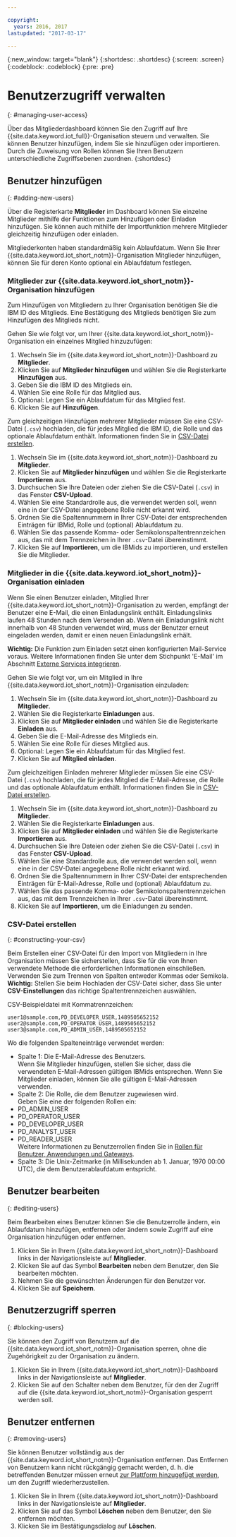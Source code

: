 ```yaml
---

copyright:
  years: 2016, 2017
lastupdated: "2017-03-17"

---
```


{:new_window: target="blank"}
{:shortdesc: .shortdesc}
{:screen: .screen}
{:codeblock: .codeblock}
{:pre: .pre}

# Benutzerzugriff verwalten
{: #managing-user-access}

Über das Mitgliederdashboard können Sie den Zugriff auf Ihre {{site.data.keyword.iot_full}}-Organisation steuern und verwalten. Sie können Benutzer hinzufügen, indem Sie sie hinzufügen<!--, registering--> oder importieren. Durch die Zuweisung von Rollen können Sie Ihren Benutzern unterschiedliche Zugriffsebenen zuordnen.
{:shortdesc}

## Benutzer hinzufügen
{: #adding-new-users}

Über die Registerkarte **Mitglieder** im Dashboard können Sie einzelne Mitglieder mithilfe der <!--Add, Invite, or Register--> Funktionen zum Hinzufügen oder Einladen hinzufügen. Sie können auch <!--add, invite, or register-->mithilfe der Importfunktion mehrere Mitglieder gleichzeitig hinzufügen oder einladen. 

Mitgliederkonten haben standardmäßig kein Ablaufdatum. Wenn Sie Ihrer {{site.data.keyword.iot_short_notm}}-Organisation Mitglieder hinzufügen, können Sie für deren Konto optional ein Ablaufdatum festlegen.

### Mitglieder zur {{site.data.keyword.iot_short_notm}}-Organisation hinzufügen

Zum Hinzufügen von Mitgliedern zu Ihrer Organisation benötigen Sie die IBM ID des Mitglieds. Eine Bestätigung des Mitglieds benötigen Sie zum Hinzufügen des Mitglieds nicht.

Gehen Sie wie folgt vor, um Ihrer {{site.data.keyword.iot_short_notm}}-Organisation ein einzelnes Mitglied hinzuzufügen:
1. Wechseln Sie im {{site.data.keyword.iot_short_notm}}-Dashboard zu **Mitglieder**.
2. Klicken Sie auf **Mitglieder hinzufügen** und wählen Sie die Registerkarte **Hinzufügen** aus.
3. Geben Sie die IBM ID des Mitglieds ein.
4. Wählen Sie eine Rolle für das Mitglied aus.
5. Optional: Legen Sie ein Ablaufdatum für das Mitglied fest.
6. Klicken Sie auf **Hinzufügen**.

Zum gleichzeitigen Hinzufügen mehrerer Mitglieder müssen Sie eine CSV-Datei (`.csv`) hochladen, die für jedes Mitglied die IBM ID, die Rolle und das optionale Ablaufdatum enthält. Informationen finden Sie in [CSV-Datei erstellen](#constructing-your-csv).
1. Wechseln Sie im {{site.data.keyword.iot_short_notm}}-Dashboard zu **Mitglieder**.
2. Klicken Sie auf **Mitglieder hinzufügen** und wählen Sie die Registerkarte **Importieren** aus.
3. Durchsuchen Sie Ihre Dateien oder ziehen Sie die CSV-Datei (`.csv`) in das Fenster **CSV-Upload**.
4. Wählen Sie eine Standardrolle aus, die verwendet werden soll, wenn eine in der CSV-Datei angegebene Rolle nicht erkannt wird.
5. Ordnen Sie die Spaltennummern in Ihrer CSV-Datei der entsprechenden Einträgen für IBMid, Rolle und (optional) Ablaufdatum zu.
6. Wählen Sie das passende Komma- oder Semikolonspaltentrennzeichen aus, das mit dem Trennzeichen in Ihrer `.csv`-Datei übereinstimmt.
7. Klicken Sie auf **Importieren**, um die IBMids zu importieren, und erstellen Sie die Mitglieder.


### Mitglieder in die {{site.data.keyword.iot_short_notm}}-Organisation einladen

Wenn Sie einen Benutzer einladen, Mitglied Ihrer {{site.data.keyword.iot_short_notm}}-Organisation zu werden, empfängt der Benutzer eine E-Mail, die einen Einladungslink enthält. Einladungslinks laufen 48 Stunden nach dem Versenden ab. Wenn ein Einladungslink nicht innerhalb von 48 Stunden verwendet wird, muss der Benutzer erneut eingeladen werden, damit er einen neuen Einladungslink erhält.

**Wichtig:** Die Funktion zum Einladen setzt einen konfigurierten Mail-Service voraus. Weitere Informationen finden Sie unter dem Stichpunkt 'E-Mail' im Abschnitt [Externe Services integrieren](reference/extensions/index.html#email).

Gehen Sie wie folgt vor, um ein Mitglied in Ihre {{site.data.keyword.iot_short_notm}}-Organisation einzuladen:
1. Wechseln Sie im {{site.data.keyword.iot_short_notm}}-Dashboard zu **Mitglieder**.
2. Wählen Sie die Registerkarte **Einladungen** aus.
2. Klicken Sie auf **Mitglieder einladen** und wählen Sie die Registerkarte **Einladen** aus.
3. Geben Sie die E-Mail-Adresse des Mitglieds ein.
4. Wählen Sie eine Rolle für dieses Mitglied aus.
5. Optional: Legen Sie ein Ablaufdatum für das Mitglied fest.
6. Klicken Sie auf **Mitglied einladen**.

Zum gleichzeitigen Einladen mehrerer Mitglieder müssen Sie eine CSV-Datei (`.csv`) hochladen, die für jedes Mitglied die E-Mail-Adresse, die Rolle und das optionale Ablaufdatum enthält. Informationen finden Sie in [CSV-Datei erstellen](#constructing-your-csv).
1. Wechseln Sie im {{site.data.keyword.iot_short_notm}}-Dashboard zu **Mitglieder**.
2. Wählen Sie die Registerkarte **Einladungen** aus.
2. Klicken Sie auf **Mitglieder einladen** und wählen Sie die Registerkarte **Importieren** aus.
3. Durchsuchen Sie Ihre Dateien oder ziehen Sie die CSV-Datei (`.csv`) in das Fenster **CSV-Upload**.
4. Wählen Sie eine Standardrolle aus, die verwendet werden soll, wenn eine in der CSV-Datei angegebene Rolle nicht erkannt wird.
5. Ordnen Sie die Spaltennummern in Ihrer CSV-Datei der entsprechenden Einträgen für E-Mail-Adresse, Rolle und (optional) Ablaufdatum zu.
6. Wählen Sie das passende Komma- oder Semikolonspaltentrennzeichen aus, das mit dem Trennzeichen in Ihrer `.csv`-Datei übereinstimmt.
7. Klicken Sie auf **Importieren**, um die Einladungen zu senden.

<!-- ### Registering a member with your {{site.data.keyword.iot_short_notm}} organization

If your organization is using {{site.data.keyword.Bluemix_notm}} {{site.data.keyword.ssoshort}}, you can add individual members to your organization by registering them, which does not require an IBMid.

To register a member with your {{site.data.keyword.iot_short_notm}} organization:
1. In the {{site.data.keyword.iot_short_notm}} dashboard, go to **Members**.
2. Select the **Invitations** tab.
2. Click **Invite Members** and select **Invite**.
3. Enter the email address of the member.
4. Select a role for this member.
5. Enter the subject, realm name, and issuer.
   **Important:** Ensure that the `Subject`, `Realm Name`, and `Issuer` fields comply with the OpenID Connect recommendations and standards. For more information, see the [OpenID Connect ![External link icon](../../icons/launch-glyph.svg "External link icon")](http://openid.net/connect/){: new_window} website.
6. Optional: Set an expiry date for the member.
7. Click **Register Member**.

To register multiple members simultaneously, you must upload a CSV (`.csv`) file that contains the email address, role, subject, realm name, issuer, and the optional expiry date of each member.
1. In the {{site.data.keyword.iot_short_notm}} dashboard, go to **Access**.
2. Click **Add Member** and select **Import**.
3. Click **Bulk Register**.
4. Select a default role and ensure that the column numbers on your CSV file match the column numbers in the CSV settings.
5. Ensure the column separator in your CSV file matches the column separator in the CSV settings.
6. Click **Browse your files** or drag the CSV file into the **Upload CSV** window. -->

### CSV-Datei erstellen
{: #constructing-your-csv}

Beim Erstellen einer CSV-Datei für den Import von Mitgliedern in Ihre Organisation müssen Sie sicherstellen, dass Sie für die von Ihnen verwendete Methode die erforderlichen Informationen einschließen. Verwenden Sie zum Trennen von Spalten entweder Kommas oder Semikola.  
**Wichtig:** Stellen Sie beim Hochladen der CSV-Datei sicher, dass Sie unter **CSV-Einstellungen** das richtige Spaltentrennzeichen auswählen.

CSV-Beispieldatei mit Kommatrennzeichen:  
```
user1@sample.com,PD_DEVELOPER_USER,1489505652152
user2@sample.com,PD_OPERATOR_USER,1489505652152
user3@sample.com,PD_ADMIN_USER,1489505652152
```

Wo die folgenden Spalteneinträge verwendet werden:  
- Spalte 1: Die E-Mail-Adresse des Benutzers.  
Wenn Sie Mitglieder hinzufügen, stellen Sie sicher, dass die verwendeten E-Mail-Adressen gültigen IBMids entsprechen. Wenn Sie Mitglieder einladen, können Sie alle gültigen E-Mail-Adressen verwenden.
- Spalte 2: Die Rolle, die dem Benutzer zugewiesen wird.  
Geben Sie eine der folgenden Rollen ein:
 - PD_ADMIN_USER
 - PD_OPERATOR_USER
 - PD_DEVELOPER_USER
 - PD_ANALYST_USER
 - PD_READER_USER  
Weitere Informationen zu Benutzerrollen finden Sie in [Rollen für Benutzer, Anwendungen und Gateways](roles_index.html#user_roles).
- Spalte 3: Die Unix-Zeitmarke (in Millisekunden ab 1. Januar, 1970 00:00 UTC), die dem Benutzerablaufdatum entspricht.

## Benutzer bearbeiten
{: #editing-users}

Beim Bearbeiten eines Benutzer können Sie die Benutzerrolle ändern, ein Ablaufdatum hinzufügen, entfernen oder ändern sowie Zugriff auf eine Organisation hinzufügen oder entfernen.

1. Klicken Sie in Ihrem {{site.data.keyword.iot_short_notm}}-Dashboard links in der Navigationsleiste auf **Mitglieder**.
2. Klicken Sie auf das Symbol **Bearbeiten** neben dem Benutzer, den Sie bearbeiten möchten.
3. Nehmen Sie die gewünschten Änderungen für den Benutzer vor.
4. Klicken Sie auf **Speichern**.

## Benutzerzugriff sperren
{: #blocking-users}

Sie können den Zugriff von Benutzern auf die {{site.data.keyword.iot_short_notm}}-Organisation sperren, ohne die Zugehörigkeit zu der Organisation zu ändern.

1. Klicken Sie in Ihrem {{site.data.keyword.iot_short_notm}}-Dashboard links in der Navigationsleiste auf **Mitglieder**.
2. Klicken Sie auf den Schalter neben dem Benutzer, für den der Zugriff auf die {{site.data.keyword.iot_short_notm}}-Organisation gesperrt werden soll.


## Benutzer entfernen
{: #removing-users}

Sie können Benutzer vollständig aus der {{site.data.keyword.iot_short_notm}}-Organisation entfernen. Das Entfernen von Benutzern kann nicht rückgängig gemacht werden, d. h. die betreffenden Benutzer müssen erneut [zur Plattform hinzugefügt werden](#adding-new-users), um den Zugriff wiederherzustellen.

1. Klicken Sie in Ihrem {{site.data.keyword.iot_short_notm}}-Dashboard links in der Navigationsleiste auf **Mitglieder**.
2. Klicken Sie auf das Symbol **Löschen** neben dem Benutzer, den Sie entfernen möchten.
3. Klicken Sie im Bestätigungsdialog auf **Löschen**.
